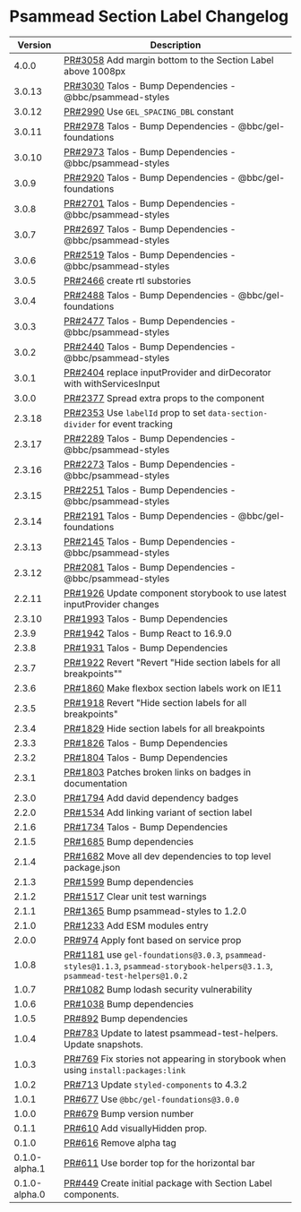 # Psammead Section Label Changelog

<!-- prettier-ignore -->
| Version | Description |
|---------|-------------|
| 4.0.0 | [PR#3058](https://github.com/bbc/psammead/pull/3058) Add margin bottom to the Section Label above 1008px  |
| 3.0.13 | [PR#3030](https://github.com/bbc/psammead/pull/3030) Talos - Bump Dependencies - @bbc/psammead-styles |
| 3.0.12 | [PR#2990](https://github.com/bbc/psammead/pull/2990) Use `GEL_SPACING_DBL` constant |
| 3.0.11 | [PR#2978](https://github.com/bbc/psammead/pull/2978) Talos - Bump Dependencies - @bbc/gel-foundations |
| 3.0.10 | [PR#2973](https://github.com/bbc/psammead/pull/2973) Talos - Bump Dependencies - @bbc/psammead-styles |
| 3.0.9 | [PR#2920](https://github.com/bbc/psammead/pull/2920) Talos - Bump Dependencies - @bbc/gel-foundations |
| 3.0.8 | [PR#2701](https://github.com/bbc/psammead/pull/2701) Talos - Bump Dependencies - @bbc/psammead-styles |
| 3.0.7 | [PR#2697](https://github.com/bbc/psammead/pull/2697) Talos - Bump Dependencies - @bbc/psammead-styles |
| 3.0.6 | [PR#2519](https://github.com/bbc/psammead/pull/2519) Talos - Bump Dependencies - @bbc/psammead-styles |
| 3.0.5 | [PR#2466](https://github.com/bbc/psammead/pull/2466) create rtl substories |
| 3.0.4 | [PR#2488](https://github.com/bbc/psammead/pull/2488) Talos - Bump Dependencies - @bbc/gel-foundations |
| 3.0.3 | [PR#2477](https://github.com/bbc/psammead/pull/2477) Talos - Bump Dependencies - @bbc/psammead-styles |
| 3.0.2 | [PR#2440](https://github.com/bbc/psammead/pull/2440) Talos - Bump Dependencies - @bbc/psammead-styles |
| 3.0.1 | [PR#2404](https://github.com/bbc/psammead/pull/2404) replace inputProvider and dirDecorator with withServicesInput |
| 3.0.0 | [PR#2377](https://github.com/bbc/psammead/pull/2377) Spread extra props to the component |
| 2.3.18 | [PR#2353](https://github.com/bbc/psammead/pull/2353) Use `labelId` prop to set `data-section-divider` for event tracking |
| 2.3.17 | [PR#2289](https://github.com/bbc/psammead/pull/2289) Talos - Bump Dependencies - @bbc/psammead-styles |
| 2.3.16 | [PR#2273](https://github.com/bbc/psammead/pull/2273) Talos - Bump Dependencies - @bbc/psammead-styles |
| 2.3.15 | [PR#2251](https://github.com/bbc/psammead/pull/2251) Talos - Bump Dependencies - @bbc/psammead-styles |
| 2.3.14 | [PR#2191](https://github.com/bbc/psammead/pull/2191) Talos - Bump Dependencies - @bbc/gel-foundations |
| 2.3.13 | [PR#2145](https://github.com/bbc/psammead/pull/2145) Talos - Bump Dependencies - @bbc/psammead-styles |
| 2.3.12 | [PR#2081](https://github.com/bbc/psammead/pull/2081) Talos - Bump Dependencies - @bbc/psammead-styles |
| 2.2.11 | [PR#1926](https://github.com/bbc/psammead/pull/1926) Update component storybook to use latest inputProvider changes |
| 2.3.10 | [PR#1993](https://github.com/bbc/psammead/pull/1993) Talos - Bump Dependencies |
| 2.3.9 | [PR#1942](https://github.com/bbc/psammead/pull/1942) Talos - Bump React to 16.9.0 |
| 2.3.8 | [PR#1931](https://github.com/bbc/psammead/pull/1931) Talos - Bump Dependencies |
| 2.3.7 | [PR#1922](https://github.com/bbc/psammead/pull/1922) Revert "Revert "Hide section labels for all breakpoints"" |
| 2.3.6 | [PR#1860](https://github.com/bbc/psammead/pull/1860) Make flexbox section labels work on IE11 |
| 2.3.5 | [PR#1918](https://github.com/bbc/psammead/pull/1918) Revert "Hide section labels for all breakpoints" |
| 2.3.4 | [PR#1829](https://github.com/bbc/psammead/pull/1829) Hide section labels for all breakpoints |
| 2.3.3 | [PR#1826](https://github.com/bbc/psammead/pull/1826) Talos - Bump Dependencies |
| 2.3.2 | [PR#1804](https://github.com/bbc/psammead/pull/1804) Talos - Bump Dependencies |
| 2.3.1 | [PR#1803](https://github.com/bbc/psammead/pull/1803/) Patches broken links on badges in documentation |
| 2.3.0 | [PR#1794](https://github.com/bbc/psammead/pull/1794) Add david dependency badges |
| 2.2.0 | [PR#1534](https://github.com/bbc/psammead/pull/1534) Add linking variant of section label |
| 2.1.6 | [PR#1734](https://github.com/bbc/psammead/pull/1734) Talos - Bump Dependencies |
| 2.1.5 | [PR#1685](https://github.com/bbc/psammead/pull/1685) Bump dependencies |
| 2.1.4 | [PR#1682](https://github.com/bbc/psammead/pull/1682) Move all dev dependencies to top level package.json |
| 2.1.3 | [PR#1599](https://github.com/bbc/psammead/pull/1599) Bump dependencies |
| 2.1.2 | [PR#1517](https://github.com/bbc/psammead/pull/1517) Clear unit test warnings |
| 2.1.1 | [PR#1365](https://github.com/bbc/psammead/pull/1365) Bump psammead-styles to 1.2.0 |
| 2.1.0 | [PR#1233](https://github.com/bbc/psammead/pull/1233) Add ESM modules entry |
| 2.0.0 | [PR#974](https://github.com/bbc/psammead/pull/974) Apply font based on service prop |
| 1.0.8   | [PR#1181](https://github.com/bbc/psammead/pull/1181) use `gel-foundations@3.0.3`, `psammead-styles@1.1.3`, `psammead-storybook-helpers@3.1.3`, `psammead-test-helpers@1.0.2` |
| 1.0.7   | [PR#1082](https://github.com/bbc/psammead/pull/1082) Bump lodash security vulnerability |
| 1.0.6 | [PR#1038](https://github.com/bbc/psammead/pull/1038) Bump dependencies |
| 1.0.5   | [PR#892](https://github.com/bbc/psammead/pull/892) Bump dependencies |
| 1.0.4 | [PR#783](https://github.com/bbc/psammead/pull/783) Update to latest psammead-test-helpers. Update snapshots. |
| 1.0.3   | [PR#769](https://github.com/bbc/psammead/pull/769) Fix stories not appearing in storybook when using `install:packages:link` |
| 1.0.2   | [PR#713](https://github.com/bbc/psammead/pull/713) Update `styled-components` to 4.3.2 |
| 1.0.1   | [PR#677](https://github.com/bbc/psammead/pull/677) Use `@bbc/gel-foundations@3.0.0` |
| 1.0.0 | [PR#679](https://github.com/bbc/psammead/pull/679) Bump version number |
| 0.1.1 | [PR#610](https://github.com/bbc/psammead/pull/610) Add visuallyHidden prop. |
| 0.1.0 | [PR#616](https://github.com/BBC/psammead/pull/616) Remove alpha tag |
| 0.1.0-alpha.1 | [PR#611](https://github.com/BBC/psammead/pull/611) Use border top for the horizontal bar |
| 0.1.0-alpha.0 | [PR#449](https://github.com/BBC/psammead/pull/449) Create initial package with Section Label components. |
